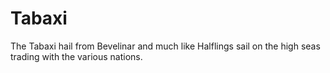 # Tabaxi
The Tabaxi hail from Bevelinar and much like Halflings sail on the high seas trading with the various nations.
